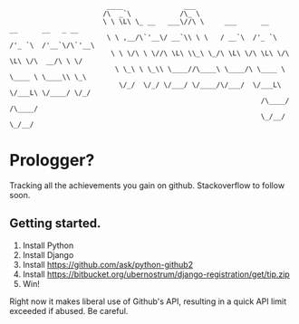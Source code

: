                             ____               ___                                           
                           /\  _`\            /\_ \                                          
                           \ \ \L\ \_ __   ___\//\ \     ___      __      __      __   _ __  
                            \ \ ,__/\`'__\/ __`\\ \ \   / __`\  /'_ `\  /'_ `\  /'__`\/\`'__\
                             \ \ \/\ \ \//\ \L\ \\_\ \_/\ \L\ \/\ \L\ \/\ \L\ \/\  __/\ \ \/ 
                              \ \_\ \ \_\\ \____//\____\ \____/\ \____ \ \____ \ \____\\ \_\ 
                               \/_/  \/_/ \/___/ \/____/\/___/  \/___L\ \/___L\ \/____/ \/_/ 
                                                                  /\____/ /\____/            
                                                                  \_/__/  \_/__/             


# Prologger?
Tracking all the achievements you gain on github. Stackoverflow to follow soon.

## Getting started.
1. Install Python
2. Install Django
3. Install https://github.com/ask/python-github2
4. Install https://bitbucket.org/ubernostrum/django-registration/get/tip.zip
5. Win!

Right now it makes liberal use of Github's API, resulting in a quick API limit exceeded if abused.  Be careful.
